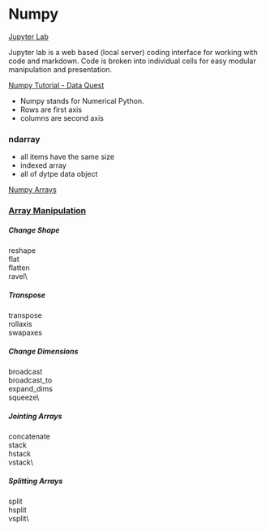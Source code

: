 # Numpy

[Jupyter Lab](https://jupyterlab.readthedocs.io/en/stable/getting_started/overview.html)

Jupyter lab is a web based (local server) coding interface for working with code and markdown. Code is broken into individual cells for easy modular manipulation and presentation.

[Numpy Tutorial - Data Quest](https://www.dataquest.io/blog/numpy-tutorial-python/)

- Numpy stands for Numerical Python.
- Rows are first axis
- columns are second axis

### ndarray

- all items have the same size
- indexed array
- all of dytpe data object

[Numpy Arrays](https://www.tutorialspoint.com/numpy/index.htm)

### [Array Manipulation](https://www.tutorialspoint.com/numpy/numpy_array_manipulation.htm)

##### Change Shape
reshape\
flat\
flatten\
ravel\

##### Transpose
transpose\
rollaxis\
swapaxes

##### Change Dimensions
broadcast\
broadcast_to\
expand_dims\
squeeze\

##### Jointing Arrays
concatenate\
stack\
hstack\
vstack\

##### Splitting Arrays
split\
hsplit\
vsplit\